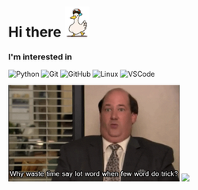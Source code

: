 <h1> Hi there <img  src="https://github.com/bluheart/bluheart/blob/main/pato.gif" width="50px"> </h1>


<h3>I'm interested in</h3>

![Python](https://img.shields.io/badge/python-%2314354C.svg?style=for-the-badge&logo=python&logoColor=white)
![Git](https://img.shields.io/badge/git-%23F05033.svg?style=for-the-badge&logo=git&logoColor=white)
![GitHub](https://img.shields.io/badge/github-%23121011.svg?style=for-the-badge&logo=github&logoColor=white)
![Linux](https://img.shields.io/badge/Linux-FCC624?style=for-the-badge&logo=linux&logoColor=black)
![VSCode](https://img.shields.io/badge/VisualStudioCode-0078d7.svg?style=for-the-badge&logo=visual-studio-code&logoColor=white)

<img  src="https://github.com/bluheart/bluheart/blob/main/kevin.gif" width="346px">  <img src="https://github-readme-stats.vercel.app/api?username=bluheart&show_icons=true&theme=tokyonight">

<!--
**bluheart/bluheart** is a ✨ _special_ ✨ repository because its `README.md` (this file) appears on your GitHub profile.

Here are some ideas to get you started:

- 🔭 I’m currently working on ...
- 🌱 I’m currently learning ...
- 👯 I’m looking to collaborate on ...
- 🤔 I’m looking for help with ...
- 💬 Ask me about ...
- 📫 How to reach me: ...
- 😄 Pronouns: ...
- ⚡ Fun fact: ...
-->
